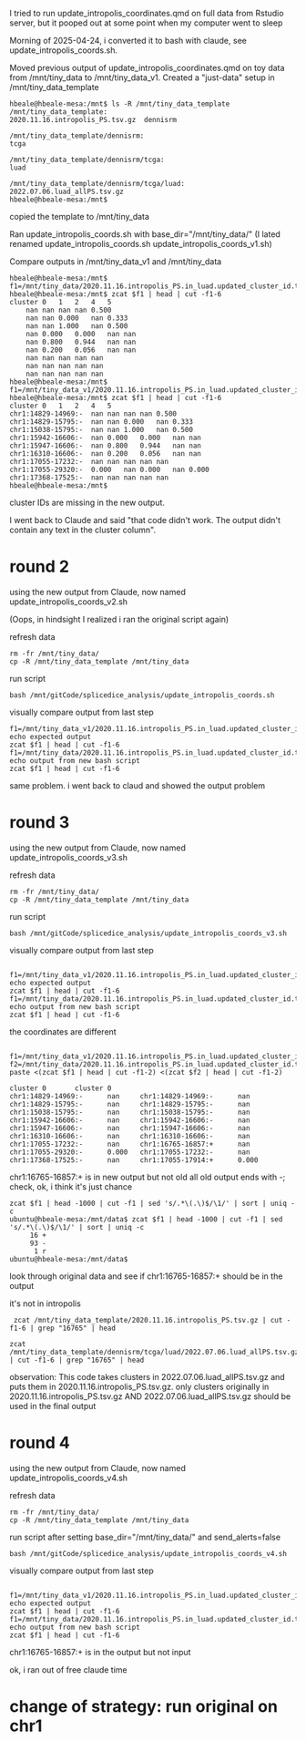 I tried to run update_intropolis_coordinates.qmd on full data from Rstudio server, but it pooped out at some point when my computer went to sleep

Morning of 2025-04-24, i converted it to bash with claude, see update_intropolis_coords.sh.

Moved previous output of update_intropolis_coordinates.qmd on toy data from /mnt/tiny_data to /mnt/tiny_data_v1. 
Created a "just-data" setup in /mnt/tiny_data_template 

```
hbeale@hbeale-mesa:/mnt$ ls -R /mnt/tiny_data_template
/mnt/tiny_data_template:
2020.11.16.intropolis_PS.tsv.gz  dennisrm

/mnt/tiny_data_template/dennisrm:
tcga

/mnt/tiny_data_template/dennisrm/tcga:
luad

/mnt/tiny_data_template/dennisrm/tcga/luad:
2022.07.06.luad_allPS.tsv.gz
hbeale@hbeale-mesa:/mnt$ 
```

copied the template to /mnt/tiny_data

Ran update_intropolis_coords.sh with base_dir="/mnt/tiny_data/" (I lated renamed update_intropolis_coords.sh update_intropolis_coords_v1.sh)

Compare outputs in /mnt/tiny_data_v1 and /mnt/tiny_data

```
hbeale@hbeale-mesa:/mnt$ f1=/mnt/tiny_data/2020.11.16.intropolis_PS.in_luad.updated_cluster_id.tsv.gz
hbeale@hbeale-mesa:/mnt$ zcat $f1 | head | cut -f1-6
cluster	0	1	2	4	5
	nan	nan	nan	nan	0.500
	nan	nan	0.000	nan	0.333
	nan	nan	1.000	nan	0.500
	nan	0.000	0.000	nan	nan
	nan	0.800	0.944	nan	nan
	nan	0.200	0.056	nan	nan
	nan	nan	nan	nan	nan
	nan	nan	nan	nan	nan
	nan	nan	nan	nan	nan
hbeale@hbeale-mesa:/mnt$ f1=/mnt/tiny_data_v1/2020.11.16.intropolis_PS.in_luad.updated_cluster_id.tsv.gz
hbeale@hbeale-mesa:/mnt$ zcat $f1 | head | cut -f1-6
cluster	0	1	2	4	5
chr1:14829-14969:-	nan	nan	nan	nan	0.500
chr1:14829-15795:-	nan	nan	0.000	nan	0.333
chr1:15038-15795:-	nan	nan	1.000	nan	0.500
chr1:15942-16606:-	nan	0.000	0.000	nan	nan
chr1:15947-16606:-	nan	0.800	0.944	nan	nan
chr1:16310-16606:-	nan	0.200	0.056	nan	nan
chr1:17055-17232:-	nan	nan	nan	nan	nan
chr1:17055-29320:-	0.000	nan	0.000	nan	0.000
chr1:17368-17525:-	nan	nan	nan	nan	nan
hbeale@hbeale-mesa:/mnt$ 
```

cluster IDs are missing in the new output. 

I went back to Claude and said "that code didn't work. The output didn't contain any text in the cluster column". 

# round 2
using the new output from Claude, now named update_intropolis_coords_v2.sh

(Oops, in hindsight I realized i ran the original script again)

refresh data
```
rm -fr /mnt/tiny_data/
cp -R /mnt/tiny_data_template /mnt/tiny_data
```

run script
```
bash /mnt/gitCode/splicedice_analysis/update_intropolis_coords.sh
```

visually compare output from last step
```
f1=/mnt/tiny_data_v1/2020.11.16.intropolis_PS.in_luad.updated_cluster_id.tsv.gz
echo expected output
zcat $f1 | head | cut -f1-6
f1=/mnt/tiny_data/2020.11.16.intropolis_PS.in_luad.updated_cluster_id.tsv.gz
echo output from new bash script
zcat $f1 | head | cut -f1-6
```

same problem. i went back to claud and showed the output problem 

# round 3
using the new output from Claude, now named update_intropolis_coords_v3.sh


refresh data
```
rm -fr /mnt/tiny_data/
cp -R /mnt/tiny_data_template /mnt/tiny_data
```

run script
```
bash /mnt/gitCode/splicedice_analysis/update_intropolis_coords_v3.sh
```


visually compare output from last step
```

f1=/mnt/tiny_data_v1/2020.11.16.intropolis_PS.in_luad.updated_cluster_id.tsv.gz
echo expected output
zcat $f1 | head | cut -f1-6
f1=/mnt/tiny_data/2020.11.16.intropolis_PS.in_luad.updated_cluster_id.tsv.gz
echo output from new bash script
zcat $f1 | head | cut -f1-6
```

the coordinates are different
```

f1=/mnt/tiny_data_v1/2020.11.16.intropolis_PS.in_luad.updated_cluster_id.tsv.gz
f2=/mnt/tiny_data/2020.11.16.intropolis_PS.in_luad.updated_cluster_id.tsv.gz
paste <(zcat $f1 | head | cut -f1-2) <(zcat $f2 | head | cut -f1-2)
```
```
cluster 0       cluster 0
chr1:14829-14969:-      nan     chr1:14829-14969:-      nan
chr1:14829-15795:-      nan     chr1:14829-15795:-      nan
chr1:15038-15795:-      nan     chr1:15038-15795:-      nan
chr1:15942-16606:-      nan     chr1:15942-16606:-      nan
chr1:15947-16606:-      nan     chr1:15947-16606:-      nan
chr1:16310-16606:-      nan     chr1:16310-16606:-      nan
chr1:17055-17232:-      nan     chr1:16765-16857:+      nan
chr1:17055-29320:-      0.000   chr1:17055-17232:-      nan
chr1:17368-17525:-      nan     chr1:17055-17914:+      0.000
```

chr1:16765-16857:+ is in new output  but not old
all old output ends with -; check, ok, i think it's just chance

```
zcat $f1 | head -1000 | cut -f1 | sed 's/.*\(.\)$/\1/' | sort | uniq -c
ubuntu@hbeale-mesa:/mnt/data$ zcat $f1 | head -1000 | cut -f1 | sed 's/.*\(.\)$/\1/' | sort | uniq -c
     16 +
     93 -
      1 r
ubuntu@hbeale-mesa:/mnt/data$ 

```

look through original data and see if chr1:16765-16857:+ should be in the output

it's not in intropolis
```
 zcat /mnt/tiny_data_template/2020.11.16.intropolis_PS.tsv.gz | cut -f1-6 | grep "16765" | head
```

```
zcat /mnt/tiny_data_template/dennisrm/tcga/luad/2022.07.06.luad_allPS.tsv.gz | cut -f1-6 | grep "16765" | head
```

observation: This code takes clusters in 2022.07.06.luad_allPS.tsv.gz and puts them in 2020.11.16.intropolis_PS.tsv.gz. only clusters originally in 2020.11.16.intropolis_PS.tsv.gz AND 2022.07.06.luad_allPS.tsv.gz should be used in the final output


# round 4
using the new output from Claude, now named update_intropolis_coords_v4.sh


refresh data
```
rm -fr /mnt/tiny_data/
cp -R /mnt/tiny_data_template /mnt/tiny_data
```

run script after setting base_dir="/mnt/tiny_data/" and send_alerts=false

```
bash /mnt/gitCode/splicedice_analysis/update_intropolis_coords_v4.sh
```


visually compare output from last step
```

f1=/mnt/tiny_data_v1/2020.11.16.intropolis_PS.in_luad.updated_cluster_id.tsv.gz
echo expected output
zcat $f1 | head | cut -f1-6
f1=/mnt/tiny_data/2020.11.16.intropolis_PS.in_luad.updated_cluster_id.tsv.gz
echo output from new bash script
zcat $f1 | head | cut -f1-6
```

chr1:16765-16857:+ is in the output but not input

ok, i ran out of free claude time

# change of strategy: run original on chr1


